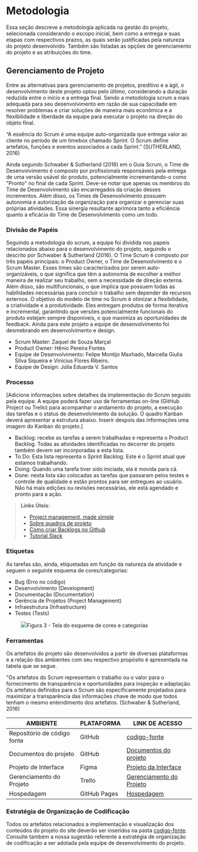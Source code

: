 
# Metodologia

Essa seção descreve a metodologia aplicada na gestão do projeto, selecionada considerando o escopo inicial, bem como a entrega e suas etapas com respectivos prazos, as quais serão justificadas pela natureza do projeto desenvolvido. Também são listadas as opções de gerenciamento do projeto e as atribuições do time. 

## Gerenciamento de Projeto

Entre as alternativas para gerenciamento de projetos, preditivo e a ágil, o desenvolvimento deste projeto optou pelo último, considerando a duração reduzida entre o início e a entrega final. Sendo a metodologia scrum a mais adequada para seu desenvolvimento em razão de sua capacidade em resolver problemas e criar soluções de maneira mais econômica e a flexibilidade e liberdade da equipe para executar o projeto na direção do objeto final. 

“A essência do Scrum é uma equipe auto-organizada que entrega valor ao cliente no período de um timebox chamado Sprint. O Scrum define artefatos, funções e eventos associados a cada Sprint.” (SUTHERLAND, 2016) 

Ainda segundo Schwaber & Sutherland (2016) em o Guia Scrum, o Time de Desenvolvimento é composto por profissionais responsáveis pela entrega de uma versão usável do produto, potencialmente incrementando-o como "Pronto" no final de cada Sprint. Deve-se notar que apenas os membros do Time de Desenvolvimento são encarregados da criação desses incrementos. Além disso, os Times de Desenvolvimento possuem autonomia e autorização da organização para organizar e gerenciar suas próprias atividades. Essa sinergia resultante aprimora tanto a eficiência quanto a eficácia do Time de Desenvolvimento como um todo.


### Divisão de Papéis

Seguindo a metodologia do scrum, a equipe foi dividida nos papeis relacionados abaixo para o desenvolvimento do projeto, seguindo o descrito por Schwaber & Sutherland (2016). O Time Scrum é composto por três papéis principais: o Product Owner, o Time de Desenvolvimento e o Scrum Master. Esses times são caracterizados por serem auto-organizáveis, o que significa que têm a autonomia de escolher a melhor maneira de realizar seu trabalho, sem a necessidade de direção externa. Além disso, são multifuncionais, o que implica que possuem todas as habilidades necessárias para concluir o trabalho sem depender de recursos externos. O objetivo do modelo de time no Scrum é otimizar a flexibilidade, a criatividade e a produtividade. Eles entregam produtos de forma iterativa e incremental, garantindo que versões potencialmente funcionais do produto estejam sempre disponíveis, o que maximiza as oportunidades de feedback. Ainda para este projeto a equipe de desenvolvimento foi desmebrando em desenvolvimento e design. 

- Scrum Master: Zaquel de Souza Marçal
- Product Owner: Hênio Pereira Fontes
- Equipe de Desenvolvimento: Felipe Montijo Maxhado, Marcella Giulia Silva Siqueira e Vinícius Flores Ribeiro. 
- Equipe de Design: Júlia Eduarda V. Santos 


### Processo

[Adicione informações sobre detalhes da implementação do Scrum seguido pela equipe. A equipe poderá fazer uso de ferramentas on-line (GitHub Project ou Trello) para acompanhar o andamento do projeto, a execução das tarefas e o status de desenvolvimento da solução. O quadro Kanban deverá apresentar a estrutura abaixo. Inserir despois das informações uma imagem do Kanban do projeto.]
- Backlog: recebe as tarefas a serem trabalhadas e representa o Product Backlog. Todas as atividades identificadas no decorrer do projeto também devem ser incorporadas a esta lista. 
- To Do: Esta lista representa o Sprint Backlog. Este é o Sprint atual que estamos trabalhando. 
- Doing: Quando uma tarefa tiver sido iniciada, ela é movida para cá. 
- Done: nesta lista são colocadas as tarefas que passaram pelos testes e controle de qualidade e estão prontos para ser entregues ao usuário. Não há mais edições ou revisões necessárias, ele está agendado e pronto para a ação.

> **Links Úteis**:
> - [Project management, made simple](https://github.com/features/project-management/)
> - [Sobre quadros de projeto](https://docs.github.com/pt/github/managing-your-work-on-github/about-project-boards)
> - [Como criar Backlogs no Github](https://www.youtube.com/watch?v=RXEy6CFu9Hk)
> - [Tutorial Slack](https://slack.com/intl/en-br/)


### Etiquetas
<p>As tarefas são, ainda, etiquetadas em função da natureza da atividade e seguem o seguinte esquema de cores/categorias:</p>

<ul>
  <li>Bug (Erro no código)</li>
  <li>Desenvolvimento (Development)</li>
  <li>Documentação (Documentation)</li>
  <li>Gerência de Projetos (Project Management)</li>
  <li>Infraestrutura (Infrastructure)</li>
  <li>Testes (Tests)</li>
</ul>

<figure> 
  <img src="https://user-images.githubusercontent.com/100447878/164068979-9eed46e1-9b44-461e-ab88-c2388e6767a1.png"
    <figcaption>Figura 3 - Tela do esquema de cores e categorias</figcaption>
</figure> 
  
### Ferramentas

Os artefatos do projeto são desenvolvidos a partir de diversas plataformas e a relação dos ambientes com seu respectivo propósito é apresentada na tabela que se segue.

"Os artefatos do Scrum representam o trabalho ou o valor para o fornecimento de
transparência e oportunidades para inspeção e adaptação. Os artefatos definidos para o Scrum
são especificamente projetados para maximizar a transparência das informações chave de
modo que todos tenham o mesmo entendimento dos artefatos. (Schwaber & Sutherland, 2016)

| AMBIENTE                            | PLATAFORMA                         | LINK DE ACESSO                         |
|-------------------------------------|------------------------------------|----------------------------------------|
| Repositório de código fonte         | GitHub                             | [codigo-fonte](https://github.com/ICEI-PUC-Minas-PMV-ADS/pmv-ads-2023-2-e1-proj-web-t3-grupo-03/blob/main/codigo-fonte/README.md)                       |
| Documentos do projeto               | GitHub                             | [Documentos do projeto](https://github.com/ICEI-PUC-Minas-PMV-ADS/pmv-ads-2023-2-e1-proj-web-t3-grupo-03/tree/main/documentos)                          |
| Projeto de Interface                | Figma                              |[Projeto da Interface](https://www.figma.com/file/yUvmrohaUlw7PwJMlVW6uM/recomenda%C3%A7%C3%B5es-confi%C3%A1veis?type=design&node-id=0%3A1&mode=design&t=kvjiqY7TEpn5GllP-1)                  |
| Gerenciamento do Projeto            | Trello                |[Gerenciamento do Projeto](https://trello.com/b/QBkudrq4/eixo-1-projeto-desenvolvimento-de-aplica%C3%A7%C3%A3o-web-front-end-turma-03-2023-2)                         |
| Hospedagem                          | GitHub Pages                       |[Hospedagem](https://github.com/ICEI-PUC-Minas-PMV-ADS/pmv-ads-2023-2-e1-proj-web-t3-grupo-03/tree/main/apresentacao)                      |


### Estratégia de Organização de Codificação 

Todos os artefatos relacionados a implementação e visualização dos conteúdos do projeto do site deverão ser inseridos na pasta [codigo-fonte](http://https://github.com/ICEI-PUC-Minas-PMV-ADS/WebApplicationProject-Template-v2/tree/main/codigo-fonte). Consulte também a nossa sugestão referente a estratégia de organização de codificação a ser adotada pela equipe de desenvolvimento do projeto.
